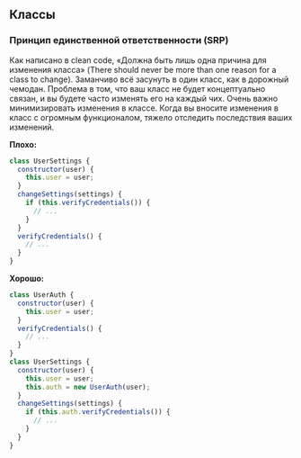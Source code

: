 ## Классы
### Принцип единственной ответственности \(SRP\)

Как написано в clean code, «Должна быть лишь одна причина для изменения класса» \(There should never be more than one reason for a class to change\). Заманчиво всё засунуть в один класс, как в дорожный чемодан. Проблема в том, что ваш класс не будет концептуально связан, и вы будете часто изменять его на каждый чих. Очень важно минимизировать изменения в классе. Когда вы вносите изменения в класс с огромным функционалом, тяжело отследить последствия ваших изменений.

**Плохо:**

```javascript
class UserSettings {
  constructor(user) {
    this.user = user;
  }
  changeSettings(settings) {
    if (this.verifyCredentials()) {
      // ...
    }
  }
  verifyCredentials() {
    // ...
  }
}
```

**Хорошо:**

```javascript
class UserAuth {
  constructor(user) {
    this.user = user;
  }
  verifyCredentials() {
    // ...
  }
}
class UserSettings {
  constructor(user) {
    this.user = user;
    this.auth = new UserAuth(user);
  }
  changeSettings(settings) {
    if (this.auth.verifyCredentials()) {
      // ...
    }
  }
}
```